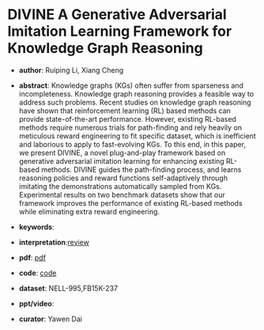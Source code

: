 # DIVINE A Generative Adversarial Imitation Learning Framework for Knowledge Graph Reasoning

- **author**: Ruiping Li, Xiang Cheng

- **abstract**: Knowledge graphs (KGs) often suffer from sparseness and incompleteness. Knowledge graph reasoning provides a feasible way to address such problems. Recent studies on knowledge graph reasoning have shown that reinforcement learning (RL) based methods can provide state-of-the-art performance. However, existing RL-based methods require numerous trials for path-finding and rely heavily on meticulous reward engineering to fit specific dataset, which is inefficient and laborious to apply to fast-evolving KGs. To this end, in this paper, we present DIVINE, a novel plug-and-play framework based on generative adversarial imitation learning for enhancing existing RL-based methods. DIVINE guides the path-finding process, and learns reasoning policies and reward functions self-adaptively through imitating the demonstrations automatically sampled from KGs. Experimental results on two benchmark datasets show that our framework improves the performance of existing RL-based methods while eliminating extra reward engineering. 

- **keywords**:

- **interpretation**:[review](https://zhuanlan.zhihu.com/p/98608399)

- **pdf**: [pdf]( https://www.aclweb.org/anthology/D19-1266.pdf )

- **code**: [code](https://github.com/BUPT-Data-Intelligence-Lab/DIVINE)

- **dataset**: NELL-995,FB15K-237

- **ppt/video**:

- **curator**: Yawen Dai